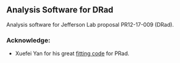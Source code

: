 ## Analysis Software for DRad

Analysis software for Jefferson Lab proposal PR12-17-009 (DRad).

### Acknowledge:
* Xuefei Yan for his great [fitting code](https://github.com/saberbud/Proton_radius_fit_class) for PRad.
